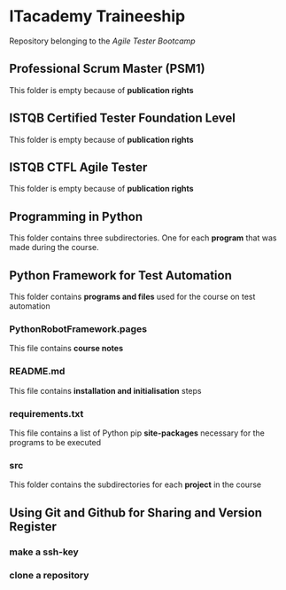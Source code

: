 # ITacademy Traineeship
Repository belonging to the _Agile Tester Bootcamp_


## Professional Scrum Master (PSM1)
This folder is empty because of **publication rights**

## ISTQB Certified Tester Foundation Level
This folder is empty because of **publication rights**

## ISTQB CTFL Agile Tester
This folder is empty because of **publication rights**

## Programming in Python
This folder contains three subdirectories. One for each **program** that was made during the course.

## Python Framework for Test Automation
This folder contains **programs and files** used for the course on test automation
### PythonRobotFramework.pages
This file contains **course notes**
### README.md
This file contains **installation and initialisation** steps
### requirements.txt
This file contains a list of Python pip **site-packages** necessary for the programs to be executed
### src
This folder contains the subdirectories for each **project** in the course

## Using Git and Github for Sharing and Version Register
### make a ssh-key

### clone a repository





